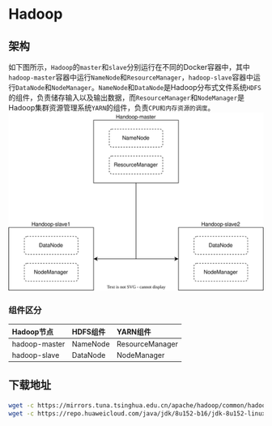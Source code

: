 # Hadoop
## 架构
如下图所示，`Hadoop`的`master`和`slave`分别运行在不同的Docker容器中，其中`hadoop-master`容器中运行`NameNode`和`ResourceManager`，`hadoop-slave`容器中运行`DataNode`和`NodeManager`。`NameNode`和`DataNode`是Hadoop分布式文件系统`HDFS`的组件，负责储存输入以及输出数据，而`ResourceManager`和`NodeManager`是Hadoop集群资源管理系统`YARN`的组件，负责`CPU和内存资源的调度`。  
![hadoop](/images/hadoop.drawio.svg)  
  
### 组件区分
|Hadoop节点|HDFS组件|YARN组件|
|:----|:----|:----|
|hadoop-master|NameNode|ResourceManager|
|hadoop-slave|DataNode|NodeManager|

## 下载地址
```sh
wget -c https://mirrors.tuna.tsinghua.edu.cn/apache/hadoop/common/hadoop-3.3.1/hadoop-3.3.1.tar.gz
wget -c https://repo.huaweicloud.com/java/jdk/8u152-b16/jdk-8u152-linux-x64.tar.gz
```